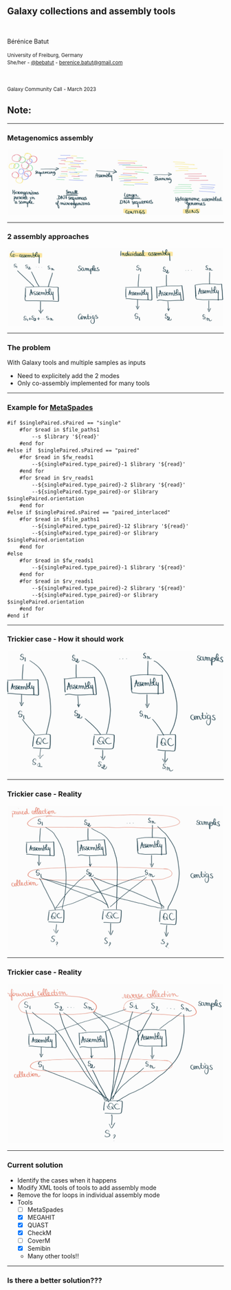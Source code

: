 <!-- .slide: data-background="images/index.jpg" data-state="dim-background" -->
## Galaxy collections and assembly tools

<br>

Bérénice Batut

<small>University of Freiburg, Germany <br> She/her - <i class="fab fa-twitter"></i> <i class="fab fa-github"></i> [@bebatut](twitter.com/bebatut) - <i class="fas fa-envelope"></i> berenice.batut@gmail.com</small>

<br>

<small>Galaxy Community Call - March 2023</small>


<small style="position: absolute; right: 0%; font-size: 0.2em; bottom: -20%;">Photo by [Ketut Subiyanto](https://www.pexels.com/@ketut-subiyanto/) from [Pexels](https://www.pexels.com/photo/stressed-black-male-entrepreneur-working-on-laptop-in-park-4560092/)</small>


Note:
-

---
### Metagenomics assembly

![](images/mags_building.png)

---
### 2 assembly approaches

![](images/modes.png)

---
### The problem

With Galaxy tools and multiple samples as inputs
- Need to explicitely add the 2 modes
- Only co-assembly implemented for many tools

----
### Example for [MetaSpades](https://github.com/galaxyproject/tools-iuc/blob/main/tools/spades/macros.xml)

```
#if $singlePaired.sPaired == "single"
    #for $read in $file_paths1
        --s $library '${read}'
    #end for
#else if  $singlePaired.sPaired == "paired"
    #for $read in $fw_reads1
        --${singlePaired.type_paired}-1 $library '${read}'
    #end for
    #for $read in $rv_reads1
        --${singlePaired.type_paired}-2 $library '${read}'
        --${singlePaired.type_paired}-or $library $singlePaired.orientation
    #end for
#else if $singlePaired.sPaired == "paired_interlaced"
    #for $read in $file_paths1
        --${singlePaired.type_paired}-12 $library '${read}'
        --${singlePaired.type_paired}-or $library $singlePaired.orientation
    #end for
#else
    #for $read in $fw_reads1
        --${singlePaired.type_paired}-1 $library '${read}'
    #end for
    #for $read in $rv_reads1
        --${singlePaired.type_paired}-2 $library '${read}'
        --${singlePaired.type_paired}-or $library $singlePaired.orientation
    #end for
#end if
```

---
### Trickier case - How it should work

![](images/assembly_qc.png)

----
### Trickier case - Reality

![](images/assembly_qc_paired_collections.png)

----
### Trickier case - Reality

![](images/assembly_qc_2_collections.png)

---
### Current solution

- Identify the cases when it happens
- Modify XML tools of tools to add assembly mode
- Remove the for loops in individual assembly mode
- Tools
    - [ ] MetaSpades
    - [X] MEGAHIT
    - [X] QUAST
    - [X] CheckM
    - [ ] CoverM
    - [X] Semibin
    - Many other tools!!


---
### Is there a better solution???

